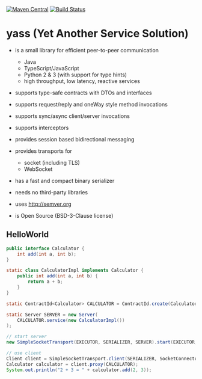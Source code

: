[![Maven Central](https://maven-badges.herokuapp.com/maven-central/ch.softappeal.yass/yass/badge.svg)](https://maven-badges.herokuapp.com/maven-central/ch.softappeal.yass/yass)
[![Build Status](https://travis-ci.org/softappeal/yass.svg?branch=master)](https://travis-ci.org/softappeal/yass)

# yass (Yet Another Service Solution)

* is a small library for efficient peer-to-peer communication
  * Java
  * TypeScript/JavaScript
  * Python 2 & 3 (with support for type hints)
  * high throughput, low latency, reactive services

* supports type-safe contracts with DTOs and interfaces

* supports request/reply and oneWay style method invocations

* supports sync/async client/server invocations

* supports interceptors

* provides session based bidirectional messaging

* provides transports for
  * socket (including TLS)
  * WebSocket

* has a fast and compact binary serializer

* needs no third-party libraries

* uses http://semver.org

* is Open Source (BSD-3-Clause license)

## HelloWorld

```java
public interface Calculator {
    int add(int a, int b);
}

static class CalculatorImpl implements Calculator {
    public int add(int a, int b) {
        return a + b;
    }
}

static ContractId<Calculator> CALCULATOR = ContractId.create(Calculator.class, 0, METHOD_MAPPER_FACTORY);

static Server SERVER = new Server(
    CALCULATOR.service(new CalculatorImpl())
);

// start server
new SimpleSocketTransport(EXECUTOR, SERIALIZER, SERVER).start(EXECUTOR, SocketBinder.create(ADDRESS));

// use client
Client client = SimpleSocketTransport.client(SERIALIZER, SocketConnector.create(ADDRESS));
Calculator calculator = client.proxy(CALCULATOR);
System.out.println("2 + 3 = " + calculator.add(2, 3));
```
